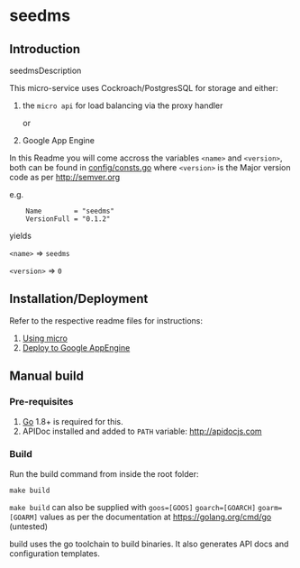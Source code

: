 # seedms

## Introduction

seedmsDescription

This micro-service uses Cockroach/PostgresSQL
for storage and either:
1. the `micro api` for load balancing via the proxy handler

    or
2. Google App Engine

In this Readme you will come accross the variables `<name>` and `<version>`,
both can be found in [config/consts.go](config/consts.go) where `<version>`
is the Major version code as per http://semver.org

e.g. 
```
	Name        = "seedms"
	VersionFull = "0.1.2"
```
yields

`<name>` => `seedms`

`<version>` => `0`


## Installation/Deployment

Refer to the respective readme files for instructions:

1. [Using micro](MICRO.MD)
2. [Deploy to Google AppEngine](cmd/gcloud/README.MD)

## Manual build

### Pre-requisites

1. [Go](https://golang.org) 1.8+ is required for this.
1. APIDoc installed and added to `PATH` variable: http://apidocjs.com

### Build

Run the build command from inside the root folder:
```
make build
```

`make build` can also be supplied with `goos=[GOOS]` `goarch=[GOARCH]`
`goarm=[GOARM]` values as per the documentation at https://golang.org/cmd/go (untested)

build uses the go toolchain to build binaries. It also generates API docs and
configuration templates.
